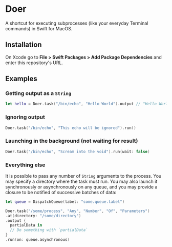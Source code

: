 # Doer

A shortcut for executing subprocesses (like your everyday Terminal commands) in Swift for MacOS.

## Installation

On Xcode go to **File > Swift Packages > Add Package Dependencies** and enter this repository's URL.

## Examples

### Getting output as a `String`

```swift
let hello = Doer.task("/bin/echo", "Hello World").output // "Hello World\n"
```

### Ignoring output

```swift
Doer.task("/bin/echo", "This echo will be ignored").run()
```

### Launching in the background (not waiting for result)

```swift
Doer.task("/bin/echo", "Scream into the void").run(wait: false)
```

### Everything else

It is possible to pass any number of `String` arguments to the process. You may specify a directory where the task must run. You may also launch it synchronously or asynchronously on any queue, and you may provide a closure to be notified of successive batches of data:

```swift
let queue = DispatchQueue(label: "some.queue.label")

Doer.task("/some/process", "Any", "Number", "Of", "Parameters")
.at(directory: "/some/directory")
.output {
  partialData in
  // Do something with `partialData`
}
.run(on: queue.asynchronous)

```
